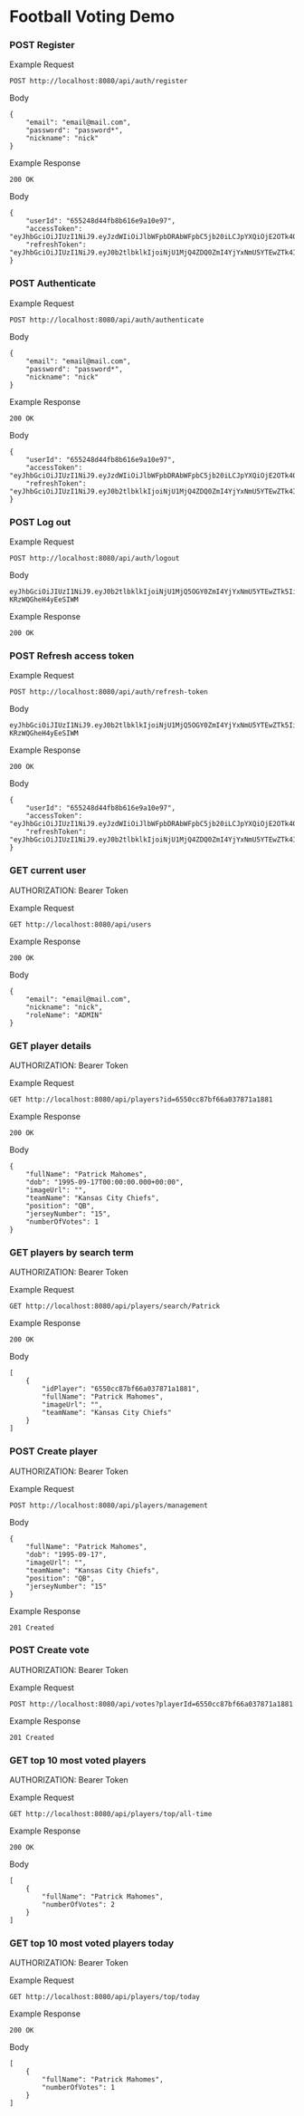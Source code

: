 # Football Voting Demo

### POST Register

Example Request

```
POST http://localhost:8080/api/auth/register
```

Body

```
{
    "email": "email@mail.com",
    "password": "password*",
    "nickname": "nick"
}
```

Example Response

```
200 OK
```

Body

```
{
    "userId": "655248d44fb8b616e9a10e97",
    "accessToken": "eyJhbGciOiJIUzI1NiJ9.eyJzdWIiOiJlbWFpbDRAbWFpbC5jb20iLCJpYXQiOjE2OTk4OTE0MTIsImV4cCI6MTY5OTg5NTAxMn0._wBt4VVVPjh466P5pIJJfNk3Dp7jtjW3sZlPF15hfNY",
    "refreshToken": "eyJhbGciOiJIUzI1NiJ9.eyJ0b2tlbklkIjoiNjU1MjQ4ZDQ0ZmI4YjYxNmU5YTEwZTk4Iiwic3ViIjoiZW1haWw0QG1haWwuY29tIiwiaWF0IjoxNjk5ODkxNDEyLCJleHAiOjE3NDMwOTE0MTJ9.v1h6Pj9uzTrO0sftMT77JY6yNRnt1cegCAMuXfRkXMc"
}
```

### POST Authenticate

Example Request

```
POST http://localhost:8080/api/auth/authenticate
```

Body

```
{
    "email": "email@mail.com",
    "password": "password*",
    "nickname": "nick"
}
```

Example Response

```
200 OK
```

Body

```
{
    "userId": "655248d44fb8b616e9a10e97",
    "accessToken": "eyJhbGciOiJIUzI1NiJ9.eyJzdWIiOiJlbWFpbDRAbWFpbC5jb20iLCJpYXQiOjE2OTk4OTE0MTIsImV4cCI6MTY5OTg5NTAxMn0._wBt4VVVPjh466P5pIJJfNk3Dp7jtjW3sZlPF15hfNY",
    "refreshToken": "eyJhbGciOiJIUzI1NiJ9.eyJ0b2tlbklkIjoiNjU1MjQ4ZDQ0ZmI4YjYxNmU5YTEwZTk4Iiwic3ViIjoiZW1haWw0QG1haWwuY29tIiwiaWF0IjoxNjk5ODkxNDEyLCJleHAiOjE3NDMwOTE0MTJ9.v1h6Pj9uzTrO0sftMT77JY6yNRnt1cegCAMuXfRkXMc"
}
```

### POST Log out

Example Request

```
POST http://localhost:8080/api/auth/logout
```

Body

```
eyJhbGciOiJIUzI1NiJ9.eyJ0b2tlbklkIjoiNjU1MjQ5OGY0ZmI4YjYxNmU5YTEwZTk5Iiwic3ViIjoiZW1haWxAbWFpbC5jb20iLCJpYXQiOjE2OTk4OTE1OTksImV4cCI6MTc0MzA5MTU5OX0.1q080bZof7w03M2Xs44II8H4a-KRzWQGheH4yEeSIWM
```

Example Response

```
200 OK
```

### POST Refresh access token

Example Request

```
POST http://localhost:8080/api/auth/refresh-token
```

Body

```
eyJhbGciOiJIUzI1NiJ9.eyJ0b2tlbklkIjoiNjU1MjQ5OGY0ZmI4YjYxNmU5YTEwZTk5Iiwic3ViIjoiZW1haWxAbWFpbC5jb20iLCJpYXQiOjE2OTk4OTE1OTksImV4cCI6MTc0MzA5MTU5OX0.1q080bZof7w03M2Xs44II8H4a-KRzWQGheH4yEeSIWM
```

Example Response

```
200 OK
```

Body

```
{
    "userId": "655248d44fb8b616e9a10e97",
    "accessToken": "eyJhbGciOiJIUzI1NiJ9.eyJzdWIiOiJlbWFpbDRAbWFpbC5jb20iLCJpYXQiOjE2OTk4OTE0MTIsImV4cCI6MTY5OTg5NTAxMn0._wBt4VVVPjh466P5pIJJfNk3Dp7jtjW3sZlPF15hfNY",
    "refreshToken": "eyJhbGciOiJIUzI1NiJ9.eyJ0b2tlbklkIjoiNjU1MjQ4ZDQ0ZmI4YjYxNmU5YTEwZTk4Iiwic3ViIjoiZW1haWw0QG1haWwuY29tIiwiaWF0IjoxNjk5ODkxNDEyLCJleHAiOjE3NDMwOTE0MTJ9.v1h6Pj9uzTrO0sftMT77JY6yNRnt1cegCAMuXfRkXMc"
}
```

### GET current user

AUTHORIZATION: Bearer Token

Example Request

```
GET http://localhost:8080/api/users
```

Example Response

```
200 OK
```

Body

```
{
    "email": "email@mail.com",
    "nickname": "nick",
    "roleName": "ADMIN"
}
```

### GET player details

AUTHORIZATION: Bearer Token

Example Request

```
GET http://localhost:8080/api/players?id=6550cc87bf66a037871a1881
```

Example Response

```
200 OK
```

Body

```
{
    "fullName": "Patrick Mahomes",
    "dob": "1995-09-17T00:00:00.000+00:00",
    "imageUrl": "",
    "teamName": "Kansas City Chiefs",
    "position": "QB",
    "jerseyNumber": "15",
    "numberOfVotes": 1
}
```

### GET players by search term

AUTHORIZATION: Bearer Token

Example Request

```
GET http://localhost:8080/api/players/search/Patrick
```

Example Response

```
200 OK
```

Body

```
[
    {
        "idPlayer": "6550cc87bf66a037871a1881",
        "fullName": "Patrick Mahomes",
        "imageUrl": "",
        "teamName": "Kansas City Chiefs"
    }
]
```

### POST Create player

AUTHORIZATION: Bearer Token

Example Request

```
POST http://localhost:8080/api/players/management
```

Body

```
{
    "fullName": "Patrick Mahomes",
    "dob": "1995-09-17",
    "imageUrl": "",
    "teamName": "Kansas City Chiefs",
    "position": "QB",
    "jerseyNumber": "15"
}
```

Example Response

```
201 Created
```

### POST Create vote

AUTHORIZATION: Bearer Token

Example Request

```
POST http://localhost:8080/api/votes?playerId=6550cc87bf66a037871a1881
```

Example Response

```
201 Created
```

### GET top 10 most voted players

AUTHORIZATION: Bearer Token

Example Request

```
GET http://localhost:8080/api/players/top/all-time
```

Example Response

```
200 OK
```

Body

```
[
    {
        "fullName": "Patrick Mahomes",
        "numberOfVotes": 2
    }
]
```

### GET top 10 most voted players today

AUTHORIZATION: Bearer Token

Example Request

```
GET http://localhost:8080/api/players/top/today
```

Example Response

```
200 OK
```

Body

```
[
    {
        "fullName": "Patrick Mahomes",
        "numberOfVotes": 1
    }
]
```
